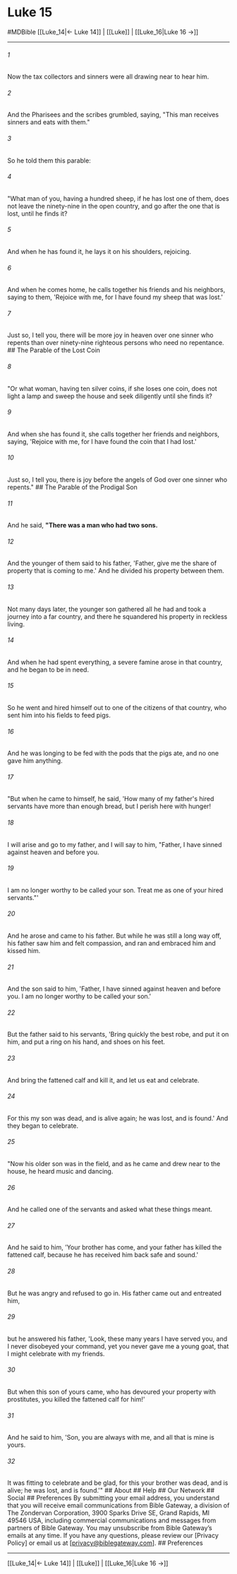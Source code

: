 # Luke 15
#MDBible
[[Luke_14|← Luke 14]] | [[Luke]] | [[Luke_16|Luke 16 →]]

***


###### 1 
Now the tax collectors and sinners were all drawing near to hear him. 

###### 2 
And the Pharisees and the scribes grumbled, saying, "This man receives sinners and eats with them." 

###### 3 
So he told them this parable: 

###### 4 
"What man of you, having a hundred sheep, if he has lost one of them, does not leave the ninety-nine in the open country, and go after the one that is lost, until he finds it? 

###### 5 
And when he has found it, he lays it on his shoulders, rejoicing. 

###### 6 
And when he comes home, he calls together his friends and his neighbors, saying to them, 'Rejoice with me, for I have found my sheep that was lost.' 

###### 7 
Just so, I tell you, there will be more joy in heaven over one sinner who repents than over ninety-nine righteous persons who need no repentance. ## The Parable of the Lost Coin 

###### 8 
"Or what woman, having ten silver coins, if she loses one coin, does not light a lamp and sweep the house and seek diligently until she finds it? 

###### 9 
And when she has found it, she calls together her friends and neighbors, saying, 'Rejoice with me, for I have found the coin that I had lost.' 

###### 10 
Just so, I tell you, there is joy before the angels of God over one sinner who repents." ## The Parable of the Prodigal Son 

###### 11 
And he said, **"There was a man who had two sons.** 

###### 12 
And the younger of them said to his father, 'Father, give me the share of property that is coming to me.' And he divided his property between them. 

###### 13 
Not many days later, the younger son gathered all he had and took a journey into a far country, and there he squandered his property in reckless living. 

###### 14 
And when he had spent everything, a severe famine arose in that country, and he began to be in need. 

###### 15 
So he went and hired himself out to one of the citizens of that country, who sent him into his fields to feed pigs. 

###### 16 
And he was longing to be fed with the pods that the pigs ate, and no one gave him anything. 

###### 17 
"But when he came to himself, he said, 'How many of my father's hired servants have more than enough bread, but I perish here with hunger! 

###### 18 
I will arise and go to my father, and I will say to him, "Father, I have sinned against heaven and before you. 

###### 19 
I am no longer worthy to be called your son. Treat me as one of your hired servants."' 

###### 20 
And he arose and came to his father. But while he was still a long way off, his father saw him and felt compassion, and ran and embraced him and kissed him. 

###### 21 
And the son said to him, 'Father, I have sinned against heaven and before you. I am no longer worthy to be called your son.' 

###### 22 
But the father said to his servants, 'Bring quickly the best robe, and put it on him, and put a ring on his hand, and shoes on his feet. 

###### 23 
And bring the fattened calf and kill it, and let us eat and celebrate. 

###### 24 
For this my son was dead, and is alive again; he was lost, and is found.' And they began to celebrate. 

###### 25 
"Now his older son was in the field, and as he came and drew near to the house, he heard music and dancing. 

###### 26 
And he called one of the servants and asked what these things meant. 

###### 27 
And he said to him, 'Your brother has come, and your father has killed the fattened calf, because he has received him back safe and sound.' 

###### 28 
But he was angry and refused to go in. His father came out and entreated him, 

###### 29 
but he answered his father, 'Look, these many years I have served you, and I never disobeyed your command, yet you never gave me a young goat, that I might celebrate with my friends. 

###### 30 
But when this son of yours came, who has devoured your property with prostitutes, you killed the fattened calf for him!' 

###### 31 
And he said to him, 'Son, you are always with me, and all that is mine is yours. 

###### 32 
It was fitting to celebrate and be glad, for this your brother was dead, and is alive; he was lost, and is found.'" ## About ## Help ## Our Network ## Social ## Preferences By submitting your email address, you understand that you will receive email communications from Bible Gateway, a division of The Zondervan Corporation, 3900 Sparks Drive SE, Grand Rapids, MI 49546 USA, including commercial communications and messages from partners of Bible Gateway. You may unsubscribe from Bible Gateway&rsquo;s emails at any time. If you have any questions, please review our [Privacy Policy] or email us at [privacy@biblegateway.com]. ## Preferences

***

[[Luke_14|← Luke 14]] | [[Luke]] | [[Luke_16|Luke 16 →]]
